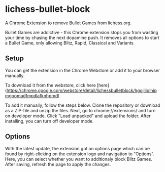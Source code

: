 # lichess-bullet-block

A Chrome Extension to remove Bullet Games from lichess.org.

Bullet Games are addictive - this Chrome extension stops you from wasting your time by chasing the next dopamine push.
It removes all options to start a Bullet Game, only allowing Blitz, Rapid, Classical and Variants.

## Setup
You can get the extension in the Chrome Webstore or add it to your browser manually.

To download it from the webstore, click here [here] (https://chrome.google.com/webstore/detail/lichessbulletblock/hggjliiolhipmgoomadfmpdlafknhpmd).

To add it manually, follow the steps below.
Clone the repository or download as a ZIP-file and unzip the files. Next, go to chrome://extensions/ and turn on developer mode. 
Click "Load unpacked" and upload the folder. After installing, you can turn off developer mode.

## Options
With the latest update, the extension got an options page which can be found by right-clicking on the extension logo and navigation to "Options".
Here, you can select whether you want to additionaly block Blitz Games. After saving, refresh the page to apply the changes.


